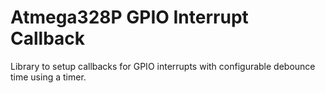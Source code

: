 # Atmega328P GPIO Interrupt Callback

Library to setup callbacks for GPIO interrupts with configurable debounce time using a timer. 

